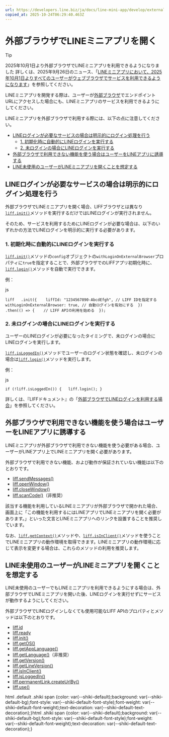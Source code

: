 ```yaml
---
url: https://developers.line.biz/ja/docs/line-mini-app/develop/external-browser/
copied_at: 2025-10-24T06:29:40.463Z
---
```

# 外部ブラウザでLINEミニアプリを開く

> [!TIP]
> 2025年10月1日より外部ブラウザでLINEミニアプリを利用できるようになりました
> 詳しくは、2025年9月26日のニュース、「[LINEミニアプリにおいて、2025年10月1日よりすべてのユーザーがウェブブラウザでサービスを利用できるようになります](https://developers.line.biz/ja/news/2025/09/26/mini-app-browser/)」を参照してください。

LINEミニアプリを開発する際は、ユーザーが[外部ブラウザ](https://developers.line.biz/ja/glossary/#external-browser)でエンドポイントURLにアクセスした場合にも、LINEミニアプリのサービスを利用できるようにしてください。

LINEミニアプリを外部ブラウザで利用する際には、以下の点に注意してください。

*   [LINEログインが必要なサービスの場合は明示的にログイン処理を行う](#execute-line-login)
    *   [1\. 初期化時に自動的にLINEログインを実行する](#execute-line-login-01)
    *   [2\. 未ログインの場合にLINEログインを実行する](#execute-line-login-02)
*   [外部ブラウザで利用できない機能を使う場合はユーザーをLINEアプリに誘導する](#unavailable-in-external-browser)
*   [LINE未使用のユーザーがLINEミニアプリを開くことを想定する](#non-line-users)

## LINEログインが必要なサービスの場合は明示的にログイン処理を行う

外部ブラウザでLINEミニアプリを開く場合、LIFFブラウザとは異なり[`liff.init()`](https://developers.line.biz/ja/reference/liff/#initialize-liff-app)メソッドを実行するだけではLINEログインが実行されません。

そのため、サービスを利用するためにLINEログインが必要な場合は、以下のいずれかの方法でLINEログインを明示的に実行する必要があります。

### 1\. 初期化時に自動的にLINEログインを実行する

[`liff.init()`](https://developers.line.biz/ja/reference/liff/#initialize-liff-app)メソッドの`config`オブジェクトの`withLoginOnExternalBrowser`プロパティに`true`を指定することで、外部ブラウザでのLIFFアプリ初期化時に、[`liff.login()`](https://developers.line.biz/ja/reference/liff/#login)メソッドを自動で実行できます。

例：

js

`liff   .init({    liffId: "1234567890-AbcdEfgh", // LIFF IDを指定する    withLoginOnExternalBrowser: true, // 自動ログインを有効にする  })  .then(() => {    // LIFF APIの利用を始める  });`

### 2\. 未ログインの場合にLINEログインを実行する

ユーザーのLINEログインが必要になったタイミングで、未ログインの場合にLINEログインを実行します。

[`liff.isLoggedIn()`](https://developers.line.biz/ja/reference/liff/#is-logged-in)メソッドでユーザーのログイン状態を確認し、未ログインの場合は[`liff.login()`](https://developers.line.biz/ja/reference/liff/#login)メソッドを実行します。

例：

js

`if (!liff.isLoggedIn()) {   liff.login(); }`

詳しくは、『LIFFドキュメント』の「[外部ブラウザでLINEログインを利用する場合](https://developers.line.biz/ja/docs/liff/developing-liff-apps/#to-use-line-login-in-external-browser)」を参照してください。

## 外部ブラウザで利用できない機能を使う場合はユーザーをLINEアプリに誘導する

LINEミニアプリが外部ブラウザで利用できない機能を使う必要がある場合、ユーザーがLINEアプリ上でLINEミニアプリを開く必要があります。

外部ブラウザで利用できない機能、および動作が保証されていない機能は以下のとおりです。

*   [liff.sendMessages()](https://developers.line.biz/ja/reference/liff/#send-messages)
*   [liff.openWindow()](https://developers.line.biz/ja/reference/liff/#open-window)
*   [liff.closeWindow()](https://developers.line.biz/ja/reference/liff/#close-window)
*   [liff.scanCode()](https://developers.line.biz/ja/reference/liff/#scan-code)（非推奨）

該当する機能を利用しているLINEミニアプリが外部ブラウザで開かれた場合、画面上に「この機能を利用するにはLINEアプリでLINEミニアプリを開く必要があります。」といった文言とLINEミニアプリへのリンクを設置することを推奨しています。

なお、[`liff.getContext()`](https://developers.line.biz/ja/reference/liff/#get-context)メソッドや、[`liff.isInClient()`](https://developers.line.biz/ja/reference/liff/#is-in-client)メソッドを使うことでLINEミニアプリの動作環境を取得できます。LINEミニアプリの動作環境に応じて表示を変更する場合は、これらのメソッドの利用を推奨します。

## LINE未使用のユーザーがLINEミニアプリを開くことを想定する

LINE未使用のユーザーでもLINEミニアプリを利用できるようにする場合は、外部ブラウザでLINEミニアプリを開いた後、LINEログインを実行せずにサービスが動作するようにしてください。

外部ブラウザでLINEログインしなくても使用可能なLIFF APIのプロパティとメソッドは以下のとおりです。

*   [liff.id](https://developers.line.biz/ja/reference/liff/#id)
*   [liff.ready](https://developers.line.biz/ja/reference/liff/#ready)
*   [liff.init()](https://developers.line.biz/ja/reference/liff/#initialize-liff-app)
*   [liff.getOS()](https://developers.line.biz/ja/reference/liff/#get-os)
*   [liff.getAppLanguage()](https://developers.line.biz/ja/reference/liff/#get-app-language)
*   [liff.getLanguage()](https://developers.line.biz/ja/reference/liff/#get-language)（非推奨）
*   [liff.getVersion()](https://developers.line.biz/ja/reference/liff/#get-version)
*   [liff.getLineVersion()](https://developers.line.biz/ja/reference/liff/#get-line-version)
*   [liff.isInClient()](https://developers.line.biz/ja/reference/liff/#is-in-client)
*   [liff.isLoggedIn()](https://developers.line.biz/ja/reference/liff/#is-logged-in)
*   [liff.permanentLink.createUrlBy()](https://developers.line.biz/ja/reference/liff/#permanent-link-create-url-by)
*   [liff.use()](https://developers.line.biz/ja/reference/liff/#use)

html .default .shiki span {color: var(--shiki-default);background: var(--shiki-default-bg);font-style: var(--shiki-default-font-style);font-weight: var(--shiki-default-font-weight);text-decoration: var(--shiki-default-text-decoration);}html .shiki span {color: var(--shiki-default);background: var(--shiki-default-bg);font-style: var(--shiki-default-font-style);font-weight: var(--shiki-default-font-weight);text-decoration: var(--shiki-default-text-decoration);}